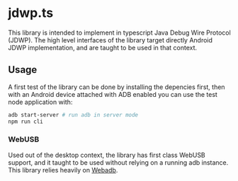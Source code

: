 # jdwp.ts

This library is intended to implement in typescript Java Debug Wire
Protocol (JDWP).
The high level interfaces of the library target directly Android JDWP
implementation, and are taught to be used in that context.

## Usage

A first test of the library can be done by installing the depencies first,
then with an Android device attached with ADB enabled you can use the test
node application with:

```bash
adb start-server # run adb in server mode
npm run cli
```

### WebUSB

Used out of the desktop context, the library has first class WebUSB
support, and it taught to be used without relying on a running adb
instance.
This library relies heavily on [Webadb](https://github.com/yume-chan/ya-webadb).
